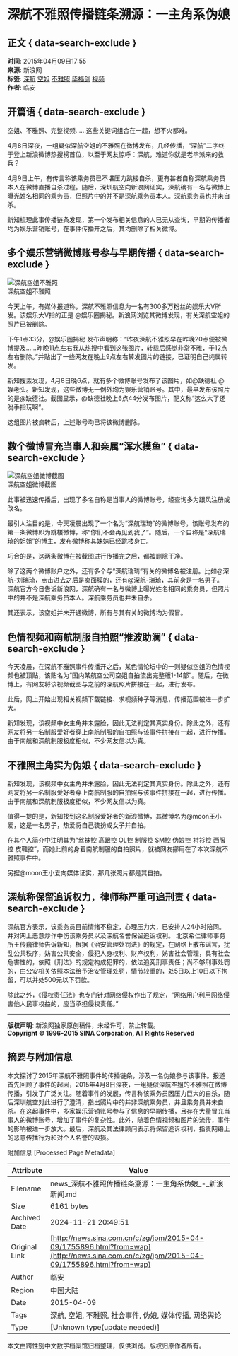 # 深航不雅照传播链条溯源：一主角系伪娘

## 正文 { data-search-exclude }


**时间**: 2015年04月09日17:55  
**来源**: 新浪网  
**标签**: [深航](http://tags.news.sina.com.cn/深航) [空姐](http://tags.news.sina.com.cn/空姐) [不雅照](http://tags.news.sina.com.cn/不雅照) [毕福剑](http://tags.news.sina.com.cn/毕福剑) [视频](http://tags.news.sina.com.cn/视频)  
**作者**: 临安  

## 开篇语 { data-search-exclude }

空姐、不雅照、完整视频……这些关键词组合在一起，想不火都难。

4月8日深夜，一组疑似深航空姐的不雅照在微博发布，几经传播，“深航”二字终于登上新浪微博热搜榜首位，以至于网友惊呼：深航，难道你就是老毕派来的救兵？

4月9日上午，有传言称该乘务员已不堪压力跳楼自杀，更有甚者自称深航乘务员本人在微博直播自杀过程。随后，深圳航空向新浪网证实，深航确有一名与微博上曝光姓名相同的乘务员，但照片中的并不是深航乘务员本人。深航乘务员也并未自杀。

新知梳理此事传播链条发现，第一个发布相关信息的人已无从查询，早期的传播者均为娱乐营销账号，在事件传播开之后，其均删除了相关微博。

## 多个娱乐营销微博账号参与早期传播 { data-search-exclude }

![深航空姐不雅照](http://i2.sinaimg.cn/dy/2015/0409/U11282P1DT20150409182739.jpg)  
深航空姐不雅照

今天上午，有媒体报道称，深航不雅照信息为一名有300多万粉丝的娱乐大V所发。该娱乐大V指的正是 @娱乐圈揭秘。新浪网浏览其微博发现，有关深航空姐的照片已被删除。

下午1点33分，@娱乐圈揭秘 发布声明称：“昨夜深航不雅照早在昨晚20点便被微博提及……昨晚11点左右我从热搜中看到这张图片，转载后感觉非常不雅，于12点左右删除。”并贴出了一些网友在晚上9点左右转发图片的链接，已证明自己纯属转发。

新知搜索发现，4月8日晚6点，就有多个微博账号发布了该图片，如@缺德社 @娱老头。新知发现，这些微博无一例外均为娱乐营销账号。其中，最早发布该照片的是@缺德社。截图显示，@缺德社晚上6点44分发布图片，配文称“这么大了还吮手指玩啊”。

这组图片被疯转后，上述账号均已将该微博删除。

## 数个微博冒充当事人和亲属“浑水摸鱼” { data-search-exclude }

![深航空姐微博截图](http://i0.sinaimg.cn/dy/2015/0409/U11282P1DT20150409182139.jpg)  
深航空姐微博截图

此事被迅速传播后，出现了多名自称是当事人的微博账号，经查询多为跟风注册或改名。

最引人注目的是，今天凌晨出现了一个名为“深航瑞琦”的微博账号，该账号发布的第一条微博即为跳楼微博，称“你们不会再见到我了”。随后，一个自称是“深航瑞琦的姐姐”的博主，发布微博称其妹妹已经跳楼身亡。

巧合的是，这两条微博在被截图进行传播完之后，都被删除干净。

除了这两个微博账户之外，还有多个与“深航瑞琦”有关的微博名被注册。比如@深航-刘瑞琦，点击进去之后是卖面膜的，还有@深航-瑞琦，其前身是一名男子。 深航官方今日告诉新浪网，深航确有一名与微博上曝光姓名相同的乘务员，但照片中的并不是深航乘务员本人。深航乘务员也并未自杀。

其还表示，该空姐并未开通微博，所有与其有关的微博均为假冒。

## 色情视频和南航制服自拍照“推波助澜” { data-search-exclude }

今天凌晨，在深航不雅照事件传播开之后，某色情论坛中的一则疑似空姐的色情视频也被顶贴，该贴名为“国内某航空公司空姐自拍流出完整版1-14部”。随后，在微博上，有网友将该视频截图与之前的深航照片拼接在一起，进行发布。

此后，网上开始出现相关视频下载链接、求视频种子等消息，传播范围被进一步扩大。

新知发现，该视频中女主角并未露脸，因此无法判定其真实身份。除此之外，还有网友将另一名制服爱好者穿上南航制服的自拍照与该事件拼接在一起，进行传播。由于南航和深航制服极度相似，不少网友信以为真。

## 不雅照主角实为伪娘 { data-search-exclude }

新知发现，该视频中女主角并未露脸，因此无法判定其真实身份。除此之外，还有网友将另一名制服爱好者穿上南航制服的自拍照与该事件拼接在一起，进行传播。由于南航和深航制服极度相似，不少网友信以为真。

值得一提的是，新知找到这名制服爱好者的新浪微博，其微博名为@moon王小爱，这是一名男子，热爱将自己装扮成女子并自拍。

在其个人简介中注明其为“丝袜控 高跟控 OL控 制服控 SM控 伪娘控 衬衫控 西服控 皮鞋控”，而她此前的身着南航制服的自拍照片，就被网友挪用在了本次深航不雅照事件中。

另据@moon王小爱向媒体证实，那几张照片都是其自拍。

## 深航称保留追诉权力，律师称严重可追刑责 { data-search-exclude }

深航官方表示，该乘务员目前情绪不稳定，心理压力大，已安排人24小时陪同。并对网上恶意炒作中伤该乘务员以及深航名誉保留追诉权利。 北京希仁律师事务所王传巍律师告诉新知，根据《治安管理处罚法》的规定，在网络上散布谣言，扰乱公共秩序，妨害公共安全，侵犯人身权利、财产权利，妨害社会管理，具有社会危害性的，依照《刑法》的规定构成犯罪的，依法追究刑事责任；尚不够刑事处罚的，由公安机关依照本法给予治安管理处罚，情节较重的，处5日以上10日以下拘留，可以并处500元以下罚款。

除此之外，《侵权责任法》也专门针对网络侵权作出了规定，“网络用户利用网络侵害他人民事权益的，应当承担侵权责任。”

---

**版权声明**: 新浪网独家原创稿件，未经许可，禁止转载。  
**Copyright © 1996-2015 SINA Corporation, All Rights Reserved**

## 摘要与附加信息

<!-- tcd_abstract -->
本文探讨了2015年深航不雅照事件的传播链条，涉及一名伪娘参与该事件。报道首先回顾了事件的起因，2015年4月8日深夜，一组疑似深航空姐的不雅照在微博传播，引发了广泛关注。随着事件的发展，传言称该乘务员因压力巨大的自杀，随后深圳航空对此进行了澄清，指出照片中的并非深航乘务员，并且乘务员并未自杀。在这起事件中，多家娱乐营销账号参与了信息的早期传播，且存在大量冒充当事人的微博账号，增加了事件的复杂性。此外，随着色情视频和图片的流传，事件的影响被进一步放大。最后，深航及其法律顾问表示将保留追诉权利，指责网络上的恶意传播行为和对个人名誉的毁损。
<!-- tcd_abstract_end -->

附加信息 [Processed Page Metadata]

| Attribute       | Value                                  |
|-----------------|----------------------------------------|
| Filename        | news_深航不雅照传播链条溯源：一主角系伪娘_-_新浪新闻.md                             |
| Size            | 6161 bytes                           |
| Archived Date   | 2024-11-21 20:49:51                             |
| Original Link   | [http://news.sina.com.cn/c/zg/jpm/2015-04-09/1755896.html?from=wap](http://news.sina.com.cn/c/zg/jpm/2015-04-09/1755896.html?from=wap)                       |
| Author          | 临安                               |
| Region          | 中国大陆                               |
| Date            | 2015-04-09                                 |
| Tags            | 深航, 空姐, 不雅照, 社会事件, 伪娘, 媒体传播, 网络舆论                                 |
| Type            | [Unknown type(update needed)]                                 |
<!-- tcd_table_end -->

本文由跨性别中文数字档案馆归档整理，仅供浏览。版权归原作者所有。
